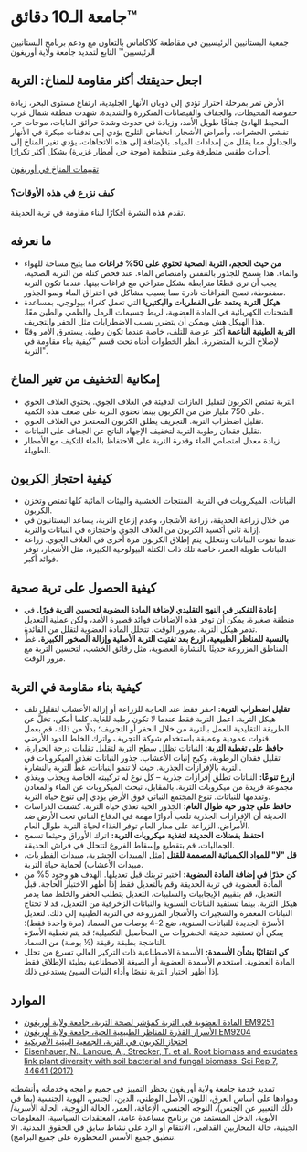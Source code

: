 # جامعة الـ10 دقائق™  
جمعية البستانيين الرئيسيين في مقاطعة كلاكاماس بالتعاون مع ودعم برنامج البستانيين الرئيسيين™ التابع لتمديد جامعة ولاية أوريغون  

## اجعل حديقتك أكثر مقاومة للمناخ: التربة  
الأرض تمر بمرحلة احترار تؤدي إلى ذوبان الأنهار الجليدية، ارتفاع مستوى البحر، زيادة حموضة المحيطات، والجفاف والفيضانات المتكررة والشديدة. شهدت منطقة شمال غرب المحيط الهادئ جفافًا طويل الأمد، وزيادة في حدوث وشدة حرائق الغابات، موجات حر، تفشي الحشرات، وأمراض الأشجار. انخفاض الثلوج يؤدي إلى تدفقات مبكرة في الأنهار والجداول مما يقلل من إمدادات المياه. بالإضافة إلى هذه الاتجاهات، يؤدي تغير المناخ إلى أحداث طقس متطرفة وغير منتظمة (موجة حر، أمطار غزيرة) بشكل أكثر تكرارًا.  

[تقييمات المناخ في أوريغون](https://blogs.oregonstate.edu/occri/oregon-climate-assessments/)  

### كيف نزرع في هذه الأوقات؟  
تقدم هذه النشرة أفكارًا لبناء مقاومة في تربة الحديقة.  

## ما نعرفه  
- **من حيث الحجم، التربة الصحية تحتوي على 50% فراغات** مما يتيح مساحة للهواء والماء. هذا يسمح للجذور بالتنفس وامتصاص الماء. عند فحص كتلة من التربة الصحية، يجب أن نرى قطعًا مترابطة بشكل متراخي مع فراغات بينها. عندما تكون التربة مضغوطة، تصبح الفراغات نادرة مما يسبب مشاكل في اختراق الماء ونمو الجذور.  
- **هيكل التربة يعتمد على الفطريات والبكتيريا** التي تعمل كغراء بيولوجي، بمساعدة الشحنات الكهربائية في المادة العضوية، لربط جسيمات الرمل والطمي والطين معًا. هذا الهيكل هش ويمكن أن يتضرر بسبب الاضطرابات مثل الحفر والتجريف.  
- **التربة الطينية الناعمة** أكثر عرضة للتلف، خاصة عندما تكون رطبة. يستغرق الأمر وقتًا لإصلاح التربة المتضررة. انظر الخطوات أدناه تحت قسم "كيفية بناء مقاومة في التربة".  

## إمكانية التخفيف من تغير المناخ  
- التربة تمتص الكربون لتقليل الغازات الدفيئة في الغلاف الجوي. يحتوي الغلاف الجوي على 750 مليار طن من الكربون بينما تحتوي التربة على ضعف هذه الكمية.  
- تقليل اضطراب التربة. التجريف يطلق الكربون المحتجز في الغلاف الجوي.  
- تقليل فقدان رطوبة التربة لتخفيف الإجهاد الناتج عن الجفاف على النباتات.  
- زيادة معدل امتصاص الماء وقدرة التربة على الاحتفاظ بالماء للتكيف مع الأمطار الطويلة.  

## كيفية احتجاز الكربون  
- النباتات، الميكروبات في التربة، المنتجات الخشبية والبيئات المائية كلها تمتص وتخزن الكربون.  
- من خلال زراعة الحديقة، زراعة الأشجار، وعدم إزعاج التربة، يساعد البستانيون في إزالة ثاني أكسيد الكربون من الغلاف الجوي واحتجازه في النباتات والتربة.  
- عندما تموت النباتات وتتحلل، يتم إطلاق الكربون مرة أخرى في الغلاف الجوي. زراعة النباتات طويلة العمر، خاصة تلك ذات الكتلة البيولوجية الكبيرة، مثل الأشجار، توفر فوائد أكبر.  

## كيفية الحصول على تربة صحية  
- **إعادة التفكير في النهج التقليدي لإضافة المادة العضوية لتحسين التربة فورًا.** في منطقة صغيرة، يمكن أن توفر هذه الإضافات فوائد قصيرة الأمد، ولكن عملية التعديل تدمر هيكل التربة. بمرور الوقت، تتحلل المادة العضوية لتقلل من الفائدة.  
- **بالنسبة للمناظر الطبيعية، ازرع بعد تفتيت التربة الأصلية وإزالة الصخور الكبيرة.** غطِّ المناطق المزروعة حديثًا بالنشارة العضوية، مثل رقائق الخشب، لتحسين التربة مع مرور الوقت.  

## كيفية بناء مقاومة في التربة  
- **تقليل اضطراب التربة:** احفر فقط عند الحاجة للزراعة أو إزالة الأعشاب لتقليل تلف هيكل التربة. اعمل التربة فقط عندما لا تكون رطبة للغاية. كلما أمكن، تخلَّ عن الطريقة التقليدية للعمل بالتربة من خلال الحفر أو التجريف؛ بدلًا من ذلك، قم بعمل قنوات عمودية وعميقة باستخدام شوكة التجريف واترك الخلط للدود الأرضي.  
- **حافظ على تغطية التربة:** النباتات تظلل سطح التربة لتقليل تقلبات درجة الحرارة، تقليل فقدان الرطوبة، وكبح إنبات الأعشاب. جذور النباتات تغذي الميكروبات في التربة بالإفرازات الجذرية. حيث لا تنمو النباتات، غطِّ التربة بالنشارة.  
- **ازرع تنوعًا:** النباتات تطلق إفرازات جذرية – كل نوع له تركيبته الخاصة ويجذب ويغذي مجموعة فريدة من ميكروبات التربة. بالمقابل، تبحث الميكروبات عن الماء والمعادن وتقدمها للنباتات. تنوع المجتمع النباتي فوق الأرض يؤدي إلى تنوع حياة التربة.  
- **حافظ على جذور حية طوال العام:** الجذور الحية تغذي حياة التربة. كشفت الدراسات الحديثة أن الإفرازات الجذرية تلعب أدوارًا مهمة في الدفاع النباتي تحت الأرض ضد الأمراض. الزراعة على مدار العام توفر الغذاء لحياة التربة طوال العام.  
- **احتفظ بفضلات الحديقة لتغذية ميكروبات التربة:** اترك الأوراق وحيثما تسمح الجماليات، قم بتقطيع وإسقاط الفروع لتتحلل في فراش الحديقة.  
- **قل "لا" للمواد الكيميائية المصممة للقتل** (مثل المبيدات الحشرية، مبيدات الفطريات، مبيدات الأعشاب) لحماية حياة التربة.  
- **كن حذرًا في إضافة المادة العضوية:** اختبر تربتك قبل تعديلها. الهدف هو وجود 5% من المادة العضوية في تربة الحديقة وقم بالتعديل فقط إذا أظهر الاختبار الحاجة. قبل التعديل، قم بتقييم الإيجابيات والسلبيات. التعديل يتطلب الحفر والخلط مما يدمر هيكل التربة. بينما تستفيد النباتات السنوية والنباتات الزخرفية من التعديل، قد لا تحتاج النباتات المعمرة والشجيرات والأشجار المزروعة في التربة الطينية إلى ذلك. لتعديل الأسرّة الجديدة للنباتات السنوية، ضع 2-4 بوصات من السماد (مرة واحدة فقط)؛ يمكن أن تستفيد حديقة الخضروات من المحاصيل التكميلية؛ قد يتم تغطية الأسرّة الناضجة بطبقة رقيقة (½ بوصة) من السماد.  
- **كن انتقائيًا بشأن الأسمدة:** الأسمدة الاصطناعية ذات التركيز العالي تسرع من تحلل المادة العضوية. استخدم الأسمدة العضوية أو الصيغة الاصطناعية بطيئة الإطلاق فقط إذا أظهر اختبار التربة نقصًا وأداء النبات السيئ يستدعي ذلك.  

## الموارد  
- [المادة العضوية في التربة كمؤشر لصحة التربة، جامعة ولاية أوريغون EM9251](https://extension.oregonstate.edu/sites/default/files/documents/em9251.pdf)  
- [الأسرار القذرة للمناظر الطبيعية الحية، جامعة ولاية أوريغون EM9204](https://extension.oregonstate.edu/sites/default/files/2023-10/em9304-update-100223.pdf)  
- [احتجاز الكربون في التربة، الجمعية البيئية الأمريكية](https://www.esa.org/esa/wp-content/uploads/2012/12/carbonsequestrationinsoils.pdf)  
- [Eisenhauer, N., Lanoue, A., Strecker, T. et al. Root biomass and exudates link plant diversity with soil bacterial and fungal biomass. Sci Rep 7, 44641 (2017)](https://rdcu.be/dpDv4)  

تمديد خدمة جامعة ولاية أوريغون يحظر التمييز في جميع برامجه وخدماته وأنشطته وموادها على أساس العرق، اللون، الأصل الوطني، الدين، الجنس، الهوية الجنسية (بما في ذلك التعبير عن الجنس)، التوجه الجنسي، الإعاقة، العمر، الحالة الزوجية، الحالة الأسرية/الأبوية، الدخل المستمد من برنامج مساعدة عامة، المعتقدات السياسية، المعلومات الجينية، حالة المحاربين القدامى، الانتقام أو الرد على نشاط سابق في الحقوق المدنية. (لا تنطبق جميع الأسس المحظورة على جميع البرامج).